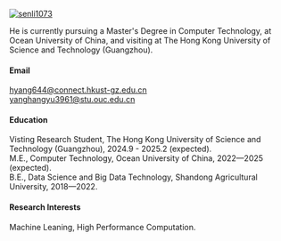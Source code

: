 

[![senli1073](https://img.shields.io/badge/senli1073-github-blue?logo=github)](https://github.com/greenmountain-xy)

He is currently pursuing a Master's Degree in Computer Technology, at Ocean University of China, and visiting at The Hong Kong University of Science and Technology (Guangzhou).

#### Email
hyang644@connect.hkust-gz.edu.cn\
yanghangyu3961@stu.ouc.edu.cn

#### Education
Visting Research Student, The Hong Kong University of Science and Technology (Guangzhou), 2024.9 - 2025.2 (expected).\
M.E., Computer Technology, Ocean University of China, 2022—2025 (expected).\
B.E., Data Science and Big Data Technology, Shandong Agricultural University, 2018—2022.

#### Research Interests
Machine Leaning, High Performance Computation.

